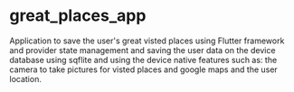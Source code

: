 # great_places_app
Application to save the user's great visted places using Flutter framework and provider state management
and saving the user data on the device database using sqflite 
and using the device native features such as: the camera to take pictures for visted places
and google maps and the user location.
